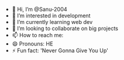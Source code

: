 - 👋 Hi, I’m @Sanu-2004
- 👀 I’m interested in development
- 🌱 I’m currently learning web dev
- 💞️ I’m looking to collaborate on big projects
- 📫 How to reach me: <!-- ERROR -->
- 😄 Pronouns: HE
- ⚡ Fun fact: 'Never Gonna Give You Up'

<!---
Sanu-2004/Sanu-2004 is a ✨ special ✨ repository because its `README.md` (this file) appears on your GitHub profile.
You can click the Preview link to take a look at your changes.
--->
